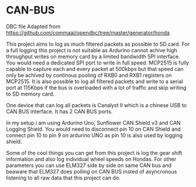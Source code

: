 # CAN-BUS

DBC file Adapted from https://github.com/commaai/opendbc/tree/master/generator/honda


This project aims to log as much filtered packets as possible to SD card. For a full logging this project is not suitable as Ardurino cannot achive high throughput writes on memory card by a limited bandwidth SPI interface. You would need a dedicated SPI port to write in full speed. MCP2515 is fully capable to capture each and every packet at 500kbps but that speed can only be achived by continous pooling of RXB0 and RXB1 registers on MCP2515. It is also possible to log all filtered packets and write to a serial port at 115Kbps if the bus is overloaded with a lot of traffic and skip writing to SD memory card.

One device that can log all packets is Canalyst II which is a chinese USB to CAN BUS interface. It has 2 CAN BUS ports.

In my setup i am using Ardurino Uno, Sunflower CAN Shield v3 and CAN Logging Shield. You would need to disconnect pin 10 on CAN Shield and connect pin 10 to pin 9 on ardurino UNO as pin 10 is also used by logging shield.

Some of the cool things you can get from this project is log the gear shift information and also log individual wheel speeds on Hondas. For other parameters you can use ELM327 side by side on same CAN bus and beaware that ELM327 does polling on CAN BUS insted of asyncronous listening to all raw data that this project can do.
